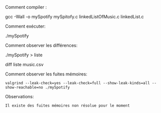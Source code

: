 Comment compiler :
 
 gcc -Wall -o mySpotify mySpitofy.c linkedListOfMusic.c linkedList.c 
  
Comment exécuter:
  
  ./mySpotify

Comment observer les différences:
  
  
  ./mySpotify > liste

  diff liste  music.csv
  
Comment observer les fuites mémoires:

    valgrind --leak-check=yes --leak-check=full --show-leak-kinds=all --show-reachable=no ./mySpotify


Observations:

    Il existe des fuites mémoires non résolue pour le moment
